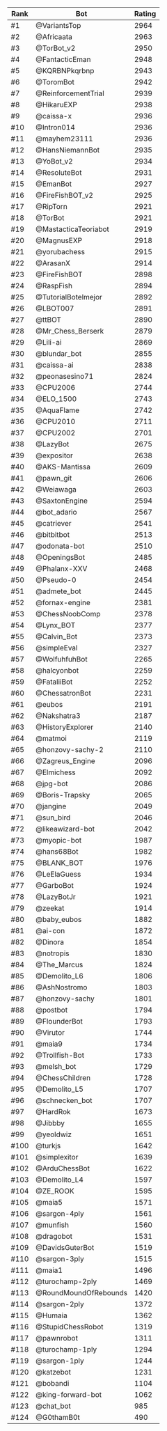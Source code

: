 Rank|Bot|Rating
---|---|---
#1|@VariantsTop|2964
#2|@Africaata|2963
#3|@TorBot_v2|2950
#4|@FantacticEman|2948
#5|@KQRBNPkqrbnp|2943
#6|@ToromBot|2942
#7|@ReinforcementTrial|2939
#8|@HikaruEXP|2938
#9|@caissa-x|2936
#10|@Intron014|2936
#11|@mayhem23111|2936
#12|@HansNiemannBot|2935
#13|@YoBot_v2|2934
#14|@ResoluteBot|2931
#15|@EmanBot|2927
#16|@FireFishBOT_v2|2925
#17|@RipTorn|2921
#18|@TorBot|2921
#19|@MastacticaTeoriabot|2919
#20|@MagnusEXP|2918
#21|@yorubachess|2915
#22|@ArasanX|2914
#23|@FireFishBOT|2898
#24|@RaspFish|2894
#25|@TutorialBotelmejor|2892
#26|@LBOT007|2891
#27|@ttBOT|2890
#28|@Mr_Chess_Berserk|2879
#29|@Lili-ai|2869
#30|@blundar_bot|2855
#31|@caissa-ai|2838
#32|@peonasesino71|2824
#33|@CPU2006|2744
#34|@ELO_1500|2743
#35|@AquaFlame|2742
#36|@CPU2010|2711
#37|@CPU2002|2701
#38|@LazyBot|2675
#39|@expositor|2638
#40|@AKS-Mantissa|2609
#41|@pawn_git|2606
#42|@Weiawaga|2603
#43|@SaxtonEngine|2594
#44|@bot_adario|2567
#45|@catriever|2541
#46|@bitbitbot|2513
#47|@odonata-bot|2510
#48|@OpeningsBot|2485
#49|@Phalanx-XXV|2468
#50|@Pseudo-0|2454
#51|@admete_bot|2445
#52|@fornax-engine|2381
#53|@ChessNoobComp|2378
#54|@Lynx_BOT|2377
#55|@Calvin_Bot|2373
#56|@simpleEval|2327
#57|@WolfuhfuhBot|2265
#58|@halcyonbot|2259
#59|@FataliiBot|2252
#60|@ChessatronBot|2231
#61|@eubos|2191
#62|@Nakshatra3|2187
#63|@HistoryExplorer|2140
#64|@matmoi|2119
#65|@honzovy-sachy-2|2110
#66|@Zagreus_Engine|2096
#67|@Elmichess|2092
#68|@jpg-bot|2086
#69|@Boris-Trapsky|2065
#70|@jangine|2049
#71|@sun_bird|2046
#72|@likeawizard-bot|2042
#73|@myopic-bot|1987
#74|@hans68Bot|1982
#75|@BLANK_BOT|1976
#76|@LeElaGuess|1934
#77|@GarboBot|1924
#78|@LazyBotJr|1921
#79|@zeekat|1914
#80|@baby_eubos|1882
#81|@ai-con|1872
#82|@Dinora|1854
#83|@notropis|1830
#84|@The_Marcus|1824
#85|@Demolito_L6|1806
#86|@AshNostromo|1803
#87|@honzovy-sachy|1801
#88|@postbot|1794
#89|@FlounderBot|1793
#90|@Virutor|1744
#91|@maia9|1734
#92|@Trollfish-Bot|1733
#93|@melsh_bot|1729
#94|@ChessChildren|1728
#95|@Demolito_L5|1707
#96|@schnecken_bot|1707
#97|@HardRok|1673
#98|@Jibbby|1655
#99|@yeoldwiz|1651
#100|@turkjs|1642
#101|@simplexitor|1639
#102|@ArduChessBot|1622
#103|@Demolito_L4|1597
#104|@ZE_ROOK|1595
#105|@maia5|1571
#106|@sargon-4ply|1561
#107|@munfish|1560
#108|@dragobot|1531
#109|@DavidsGuterBot|1519
#110|@sargon-3ply|1515
#111|@maia1|1496
#112|@turochamp-2ply|1469
#113|@RoundMoundOfRebounds|1420
#114|@sargon-2ply|1372
#115|@Humaia|1362
#116|@StupidChessRobot|1319
#117|@pawnrobot|1311
#118|@turochamp-1ply|1294
#119|@sargon-1ply|1244
#120|@katzebot|1231
#121|@bobandi|1104
#122|@king-forward-bot|1062
#123|@chat_bot|985
#124|@G0thamB0t|490
